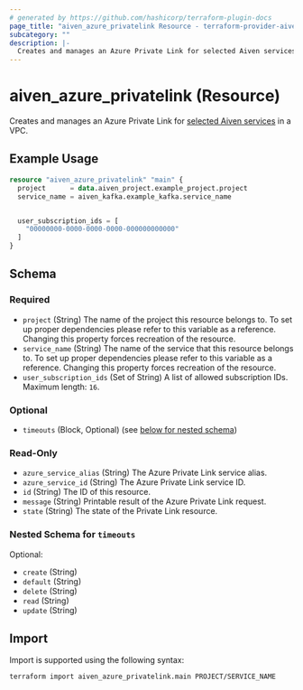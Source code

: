 ```yaml
---
# generated by https://github.com/hashicorp/terraform-plugin-docs
page_title: "aiven_azure_privatelink Resource - terraform-provider-aiven"
subcategory: ""
description: |-
  Creates and manages an Azure Private Link for selected Aiven services https://aiven.io/docs/platform/howto/use-azure-privatelink in a VPC.
---
```


# aiven_azure_privatelink (Resource)

Creates and manages an Azure Private Link for [selected Aiven services](https://aiven.io/docs/platform/howto/use-azure-privatelink) in a VPC.

## Example Usage

```terraform
resource "aiven_azure_privatelink" "main" {
  project      = data.aiven_project.example_project.project
  service_name = aiven_kafka.example_kafka.service_name


  user_subscription_ids = [
    "00000000-0000-0000-0000-000000000000"
  ]
}
```

<!-- schema generated by tfplugindocs -->
## Schema

### Required

- `project` (String) The name of the project this resource belongs to. To set up proper dependencies please refer to this variable as a reference. Changing this property forces recreation of the resource.
- `service_name` (String) The name of the service that this resource belongs to. To set up proper dependencies please refer to this variable as a reference. Changing this property forces recreation of the resource.
- `user_subscription_ids` (Set of String) A list of allowed subscription IDs. Maximum length: `16`.

### Optional

- `timeouts` (Block, Optional) (see [below for nested schema](#nestedblock--timeouts))

### Read-Only

- `azure_service_alias` (String) The Azure Private Link service alias.
- `azure_service_id` (String) The Azure Private Link service ID.
- `id` (String) The ID of this resource.
- `message` (String) Printable result of the Azure Private Link request.
- `state` (String) The state of the Private Link resource.

<a id="nestedblock--timeouts"></a>
### Nested Schema for `timeouts`

Optional:

- `create` (String)
- `default` (String)
- `delete` (String)
- `read` (String)
- `update` (String)

## Import

Import is supported using the following syntax:

```shell
terraform import aiven_azure_privatelink.main PROJECT/SERVICE_NAME
```
